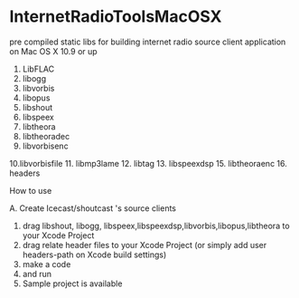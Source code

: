 # InternetRadioToolsMacOSX
pre compiled static libs for building internet radio source client application on Mac OS X 10.9 or up 

1. LibFLAC
2. libogg
3. libvorbis
4. libopus
5. libshout
6. libspeex
7. libtheora
8. libtheoradec
9. libvorbisenc

10.libvorbisfile
11. libmp3lame
12. libtag
13. libspeexdsp
15. libtheoraenc
16. headers <in zip format>

How to use

A. Create Icecast/shoutcast 's  source clients

1. drag libshout, libogg, libspeex,libspeexdsp,libvorbis,libopus,libtheora to your Xcode Project
2. drag relate header files to your Xcode Project (or simply add user headers-path on Xcode build settings)
3. make a code
4. and run
5. Sample project is available
